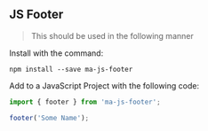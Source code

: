 ## JS Footer

> This should be used in the following manner

Install with the command:

```
npm install --save ma-js-footer
```
Add to a JavaScript Project with the following code:

```javascript
import { footer } from 'ma-js-footer';

footer('Some Name');
```